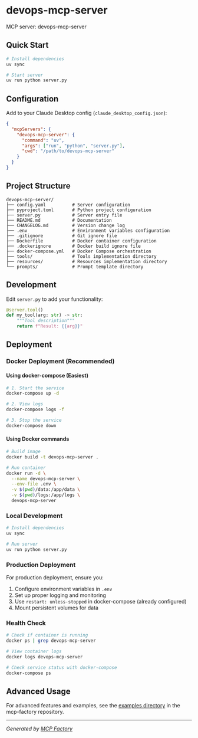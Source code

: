 # devops-mcp-server

MCP server: devops-mcp-server

## Quick Start

```bash
# Install dependencies
uv sync

# Start server
uv run python server.py
```

## Configuration

Add to your Claude Desktop config (`claude_desktop_config.json`):

```json
{
  "mcpServers": {
    "devops-mcp-server": {
      "command": "uv",
      "args": ["run", "python", "server.py"],
      "cwd": "/path/to/devops-mcp-server"
    }
  }
}
```

## Project Structure

```
devops-mcp-server/
├── config.yaml          # Server configuration
├── pyproject.toml       # Python project configuration
├── server.py            # Server entry file
├── README.md            # Documentation
├── CHANGELOG.md         # Version change log
├── .env                 # Environment variables configuration
├── .gitignore           # Git ignore file
├── Dockerfile           # Docker container configuration
├── .dockerignore        # Docker build ignore file
├── docker-compose.yml   # Docker Compose orchestration
├── tools/               # Tools implementation directory
├── resources/           # Resources implementation directory
└── prompts/             # Prompt template directory
```

## Development

Edit `server.py` to add your functionality:

```python
@server.tool()
def my_tool(arg: str) -> str:
    """Tool description"""
    return f"Result: {{arg}}"
```

## Deployment

### Docker Deployment (Recommended)

#### Using docker-compose (Easiest)

```bash
# 1. Start the service
docker-compose up -d

# 2. View logs
docker-compose logs -f

# 3. Stop the service
docker-compose down
```

#### Using Docker commands

```bash
# Build image
docker build -t devops-mcp-server .

# Run container
docker run -d \
  --name devops-mcp-server \
  --env-file .env \
  -v $(pwd)/data:/app/data \
  -v $(pwd)/logs:/app/logs \
  devops-mcp-server
```

### Local Development

```bash
# Install dependencies
uv sync

# Run server
uv run python server.py
```

### Production Deployment

For production deployment, ensure you:
1. Configure environment variables in `.env`
2. Set up proper logging and monitoring
3. Use `restart: unless-stopped` in docker-compose (already configured)
4. Mount persistent volumes for data

### Health Check

```bash
# Check if container is running
docker ps | grep devops-mcp-server

# View container logs
docker logs devops-mcp-server

# Check service status with docker-compose
docker-compose ps
```

## Advanced Usage

For advanced features and examples, see the [examples directory](../examples/) in the mcp-factory repository.

---

*Generated by [MCP Factory](https://github.com/ACNet-AI/mcp-factory)*